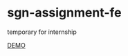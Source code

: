 # sgn-assignment-fe
temporary for internship

[DEMO](https://sgn-assignment-covid-internship-sdsarun.vercel.app/)
